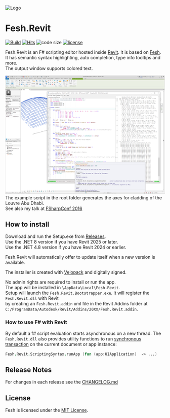 
![Logo](https://raw.githubusercontent.com/goswinr/Fesh.Revit/main/Media/logo128.png)

# Fesh.Revit
[![Build](https://github.com/goswinr/Fesh.Revit/actions/workflows/build.yml/badge.svg?event=push)](https://github.com/goswinr/Fesh.Revit/actions/workflows/build.yml)
[![Hits](https://hits.seeyoufarm.com/api/count/incr/badge.svg?url=https%3A%2F%2Fgithub.com%2Fgoswinr%2FFesh.Revit&count_bg=%2379C83D&title_bg=%23555555&icon=github.svg&icon_color=%23E7E7E7&title=hits&edge_flat=false)](https://hits.seeyoufarm.com)
![code size](https://img.shields.io/github/languages/code-size/goswinr/Fesh.Revit.svg)
[![license](https://img.shields.io/github/license/goswinr/Fesh.Revit)](LICENSE)

Fesh.Revit is an F# scripting editor hosted inside [Revit]("https://www.autodesk.com/products/revit/overview"). It is based on [Fesh](https://github.com/goswinr/Fesh).\
It has semantic syntax highlighting, auto completion, type info tooltips and more.\
The output window supports colored text.

![Screenshot](Media/screen1.png)
The example script in the root folder generates the axes for cladding of the Louvre Abu Dhabi.\
See also my talk at <a href="https://www.youtube.com/watch?v=ZY-bvZZZZnE" target="_blank">FSharpConf 2016</a>


## How to install


Download and run the Setup.exe from [Releases](https://github.com/goswinr/Fesh.Revit/releases).\
Use the .NET 8 version if you have Revit 2025 or later.\
Use the .NET 4.8 version if you have Revit 2024 or earlier.

Fesh.Revit will automatically offer to update itself when a new version is available.

The installer is created with [Velopack](https://velopack.io) and digitally signed.

No admin rights are required to install or run the app.\
The app will be installed in `\AppData\Local\Fesh.Revit`. \
Setup will launch the `Fesh.Revit.Bootstrapper.exe`. It will register the `Fesh.Revit.dll` with Revit \
by creating an `Fesh.Revit.addin` xml file in the Revit Addins folder at `C:/ProgramData/Autodesk/Revit/Addins/20XX/Fesh.Revit.addin`.


### How to use F# with Revit
By default a f# script evaluation starts asynchronous on a new thread. The `Fesh.Revit.dll` also provides utility functions to run <a href="https://knowledge.autodesk.com/support/revit-products/learn-explore/caas/CloudHelp/cloudhelp/2014/ENU/Revit/files/GUID-C946A4BA-2E70-4467-91A0-1B6BA69DBFBE-htm.html" target="_blank">synchronous transaction</a> on the current document or app instance:

```fsharp
Fesh.Revit.ScriptingSyntax.runApp (fun (app:UIApplication)  -> ...)
```

## Release Notes
For changes in each release see the  [CHANGELOG.md](https://github.com/goswinr/Fesh.Revit/blob/main/CHANGELOG.md)

## License
Fesh is licensed under the [MIT License](https://github.com/goswinr/Fesh.Revit/blob/main/LICENSE.md).
